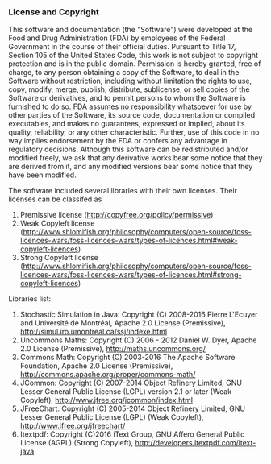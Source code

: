 <h3>License and Copyright</h3>

This software and documentation (the "Software") were developed at the Food and Drug Administration (FDA) by employees of the Federal Government in the course of their official duties. Pursuant to Title 17, Section 105 of the United States Code, this work is not subject to copyright protection and is in the public domain. Permission is hereby granted, free of charge, to any person obtaining a copy of the Software, to deal in the Software without restriction, including without limitation the rights to use, copy, modify, merge, publish, distribute, sublicense, or sell copies of the Software or derivatives, and to permit persons to whom the Software is furnished to do so. FDA assumes no responsibility whatsoever for use by other parties of the Software, its source code, documentation or compiled executables, and makes no guarantees, expressed or implied, about its quality, reliability, or any other characteristic. Further, use of this code in no way implies endorsement by the FDA or confers any advantage in regulatory decisions. Although this software can be redistributed and/or modified freely, we ask that any derivative works bear some notice that they are derived from it, and any modified versions bear some notice that they have been modified. 

The software included several libraries with their own licenses. Their licenses can be classifed as

1. Premissive license (http://copyfree.org/policy/permissive)
2. Weak Copyleft license (http://www.shlomifish.org/philosophy/computers/open-source/foss-licences-wars/foss-licences-wars/types-of-licences.html#weak-copyleft-licences)
3. Strong Copyleft license (http://www.shlomifish.org/philosophy/computers/open-source/foss-licences-wars/foss-licences-wars/types-of-licences.html#strong-copyleft-licences)

Libraries list:

1.	Stochastic Simulation in Java: Copyright (C) 2008-2016  Pierre L'Ecuyer and Université de Montréal, Apache 2.0 License (Premissive), http://simul.iro.umontreal.ca/ssj/indexe.html
2.	Uncommons Maths:  Copyright (C)  2006 - 2012 Daniel W. Dyer,  Apache 2.0 License (Premissive), http://maths.uncommons.org/
3.	Commons Math: Copyright (C) 2003-2016 The Apache Software Foundation, Apache 2.0 License (Premissive), http://commons.apache.org/proper/commons-math/
4.	JCommon: Copyright (C) 2007-2014 Object Refinery Limited, GNU Lesser General Public License (LGPL) version 2.1 or later (Weak Copyleft), http://www.jfree.org/jcommon/index.html
5.	JFreeChart: Copyright (C) 2005-2014 Object Refinery Limited, GNU Lesser General Public License (LGPL) (Weak Copyleft), http://www.jfree.org/jfreechart/
6.	Itextpdf: Copyright (C)2016 iText Group, GNU Affero General Public License (AGPL) (Strong Copyleft), http://developers.itextpdf.com/itext-java 
